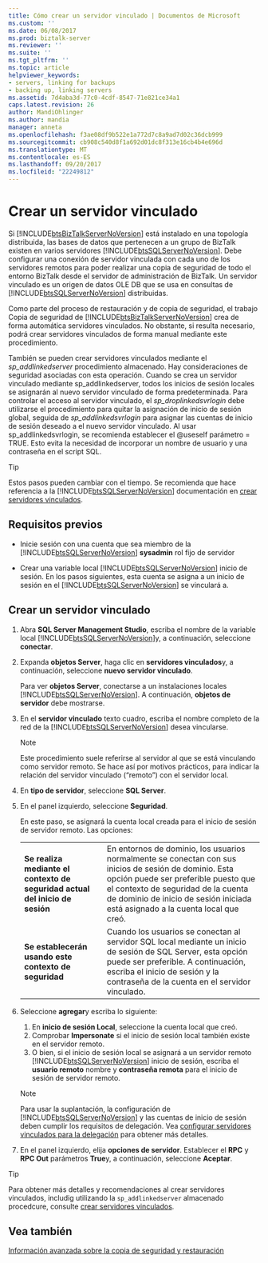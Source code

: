 ```yaml
---
title: Cómo crear un servidor vinculado | Documentos de Microsoft
ms.custom: ''
ms.date: 06/08/2017
ms.prod: biztalk-server
ms.reviewer: ''
ms.suite: ''
ms.tgt_pltfrm: ''
ms.topic: article
helpviewer_keywords:
- servers, linking for backups
- backing up, linking servers
ms.assetid: 7d4aba3d-77c0-4cdf-8547-71e821ce34a1
caps.latest.revision: 26
author: MandiOhlinger
ms.author: mandia
manager: anneta
ms.openlocfilehash: f3ae08df9b522e1a772d7c8a9ad7d02c36dcb999
ms.sourcegitcommit: cb908c540d8f1a692d01dc8f313e16cb4b4e696d
ms.translationtype: MT
ms.contentlocale: es-ES
ms.lasthandoff: 09/20/2017
ms.locfileid: "22249812"
---
```

# <a name="how-to-create-a-linked-server"></a>Crear un servidor vinculado
Si [!INCLUDE[btsBizTalkServerNoVersion](../includes/btsbiztalkservernoversion-md.md)] está instalado en una topología distribuida, las bases de datos que pertenecen a un grupo de BizTalk existen en varios servidores [!INCLUDE[btsSQLServerNoVersion](../includes/btssqlservernoversion-md.md)]. Debe configurar una conexión de servidor vinculada con cada uno de los servidores remotos para poder realizar una copia de seguridad de todo el entorno BizTalk desde el servidor de administración de BizTalk. Un servidor vinculado es un origen de datos OLE DB que se usa en consultas de [!INCLUDE[btsSQLServerNoVersion](../includes/btssqlservernoversion-md.md)] distribuidas.  
  
 Como parte del proceso de restauración y de copia de seguridad, el trabajo Copia de seguridad de [!INCLUDE[btsBizTalkServerNoVersion](../includes/btsbiztalkservernoversion-md.md)] crea de forma automática servidores vinculados. No obstante, si resulta necesario, podrá crear servidores vinculados de forma manual mediante este procedimiento.  
  
 También se pueden crear servidores vinculados mediante el *sp_addlinkedserver* procedimiento almacenado. Hay consideraciones de seguridad asociadas con esta operación. Cuando se crea un servidor vinculado mediante sp_addlinkedserver, todos los inicios de sesión locales se asignarán al nuevo servidor vinculado de forma predeterminada. Para controlar el acceso al servidor vinculado, el *sp_droplinkedsvrlogin* debe utilizarse el procedimiento para quitar la asignación de inicio de sesión global, seguida de *sp_addlinkedsvrlogin* para asignar las cuentas de inicio de sesión deseado a el nuevo servidor vinculado. Al usar sp_addlinkedsvrlogin, se recomienda establecer el @useself parámetro = TRUE. Esto evita la necesidad de incorporar un nombre de usuario y una contraseña en el script SQL.  

> [!TIP]
> Estos pasos pueden cambiar con el tiempo. Se recomienda que hace referencia a la [!INCLUDE[btsSQLServerNoVersion](../includes/btssqlservernoversion-md.md)] documentación en [crear servidores vinculados](https://docs.microsoft.com/sql/relational-databases/linked-servers/create-linked-servers-sql-server-database-engine).
  
## <a name="prerequisites"></a>Requisitos previos  
  
-   Inicie sesión con una cuenta que sea miembro de la [!INCLUDE[btsSQLServerNoVersion](../includes/btssqlservernoversion-md.md)] **sysadmin** rol fijo de servidor  
  
-   Crear una variable local [!INCLUDE[btsSQLServerNoVersion](../includes/btssqlservernoversion-md.md)] inicio de sesión. En los pasos siguientes, esta cuenta se asigna a un inicio de sesión en el [!INCLUDE[btsSQLServerNoVersion](../includes/btssqlservernoversion-md.md)] se vinculará a. 
  
## <a name="create-a-linked-server"></a>Crear un servidor vinculado
  
1.  Abra **SQL Server Management Studio**, escriba el nombre de la variable local [!INCLUDE[btsSQLServerNoVersion](../includes/btssqlservernoversion-md.md)]y, a continuación, seleccione **conectar**.  
  
2.  Expanda **objetos Server**, haga clic en **servidores vinculados**y, a continuación, seleccione **nuevo servidor vinculado**.  

    Para ver **objetos Server**, conectarse a un instalaciones locales [!INCLUDE[btsSQLServerNoVersion](../includes/btssqlservernoversion-md.md)]. A continuación, **objetos de servidor** debe mostrarse.
  
3.  En el **servidor vinculado** texto cuadro, escriba el nombre completo de la red de la [!INCLUDE[btsSQLServerNoVersion](../includes/btssqlservernoversion-md.md)] desea vincularse.  
  
    > [!NOTE]
    >  Este procedimiento suele referirse al servidor al que se está vinculando como servidor remoto. Se hace así por motivos prácticos, para indicar la relación del servidor vinculado (“remoto”) con el servidor local.  
  
4.  En **tipo de servidor**, seleccione **SQL Server**.  
  
5.  En el panel izquierdo, seleccione **Seguridad**. 

    En este paso, se asignará la cuenta local creada para el inicio de sesión de servidor remoto. Las opciones: 
    
    | | | 
    |---|---|
    | **Se realiza mediante el contexto de seguridad actual del inicio de sesión** | En entornos de dominio, los usuarios normalmente se conectan con sus inicios de sesión de dominio. Esta opción puede ser preferible puesto que el contexto de seguridad de la cuenta de dominio de inicio de sesión iniciada está asignado a la cuenta local que creó.|
    | **Se establecerán usando este contexto de seguridad** | Cuando los usuarios se conectan al servidor SQL local mediante un inicio de sesión de SQL Server, esta opción puede ser preferible. A continuación, escriba el inicio de sesión y la contraseña de la cuenta en el servidor vinculado. |


6. Seleccione **agregar**y escriba lo siguiente: 

    1. En **inicio de sesión Local**, seleccione la cuenta local que creó. 
    2. Comprobar **Impersonate** si el inicio de sesión local también existe en el servidor remoto. 
    3. O bien, si el inicio de sesión local se asignará a un servidor remoto [!INCLUDE[btsSQLServerNoVersion](../includes/btssqlservernoversion-md.md)] inicio de sesión, escriba el **usuario remoto** nombre y **contraseña remota** para el inicio de sesión de servidor remoto.  
  
    > [!NOTE]
    >  Para usar la suplantación, la configuración de [!INCLUDE[btsSQLServerNoVersion](../includes/btssqlservernoversion-md.md)] y las cuentas de inicio de sesión deben cumplir los requisitos de delegación. Vea [configurar servidores vinculados para la delegación](https://msdn.microsoft.com/library/ms189580.aspx) para obtener más detalles.  

7. En el panel izquierdo, elija **opciones de servidor**. Establecer el **RPC** y **RPC Out** parámetros **True**y, a continuación, seleccione **Aceptar**. 
 
> [!TIP]
> Para obtener más detalles y recomendaciones al crear servidores vinculados, includig utilizando la `sp_addlinkedserver` almacenado procedcure, consulte [crear servidores vinculados](https://docs.microsoft.com/sql/relational-databases/linked-servers/create-linked-servers-sql-server-database-engine).

  
## <a name="see-also"></a>Vea también  
 [Información avanzada sobre la copia de seguridad y restauración](../core/advanced-information-about-backup-and-restore1.md)
